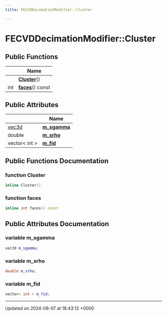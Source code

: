 ```yaml
---
title: FECVDDecimationModifier::Cluster

---
```


# FECVDDecimationModifier::Cluster





## Public Functions

|                | Name           |
| -------------- | -------------- |
| | **[Cluster](../Classes/classFECVDDecimationModifier_1_1Cluster.md#function-cluster)**() |
| int | **[faces](../Classes/classFECVDDecimationModifier_1_1Cluster.md#function-faces)**() const |

## Public Attributes

|                | Name           |
| -------------- | -------------- |
| [vec3d](../Classes/classvec3d.md) | **[m_sgamma](../Classes/classFECVDDecimationModifier_1_1Cluster.md#variable-m-sgamma)**  |
| double | **[m_srho](../Classes/classFECVDDecimationModifier_1_1Cluster.md#variable-m-srho)**  |
| vector< int > | **[m_fid](../Classes/classFECVDDecimationModifier_1_1Cluster.md#variable-m-fid)**  |

## Public Functions Documentation

### function Cluster

```cpp
inline Cluster()
```


### function faces

```cpp
inline int faces() const
```


## Public Attributes Documentation

### variable m_sgamma

```cpp
vec3d m_sgamma;
```


### variable m_srho

```cpp
double m_srho;
```


### variable m_fid

```cpp
vector< int > m_fid;
```


-------------------------------

Updated on 2024-08-07 at 18:43:12 +0000